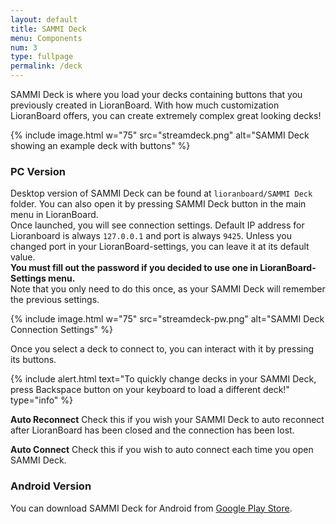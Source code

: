 ```yaml
---
layout: default
title: SAMMI Deck
menu: Components
num: 3
type: fullpage
permalink: /deck
---
```

SAMMI Deck is where you load your decks containing buttons that you previously created in LioranBoard. With how much customization LioranBoard offers, you can create extremely complex great looking decks!  

{% include image.html w="75" src="streamdeck.png" alt="SAMMI Deck showing an example deck with buttons" %}

### PC Version
Desktop version of SAMMI Deck can be found at `lioranboard/SAMMI Deck` folder. You can also open it by pressing SAMMI Deck button in the main menu in LioranBoard.\
Once launched, you will see connection settings. Default IP address for Lioranboard is always `127.0.0.1` and port is always `9425`. Unless you changed port in your LioranBoard-settings, you can leave it at its default value.\
**You must fill out the password if you decided to use one in LioranBoard-Settings menu.**\
Note that you only need to do this once, as your SAMMI Deck will remember the previous settings.

{% include image.html w="75" src="streamdeck-pw.png" alt="SAMMI Deck Connection Settings" %}

Once you select a deck to connect to, you can interact with it by pressing its buttons.

{% include alert.html text="To quickly change decks in your SAMMI Deck, press Backspace button on your keyboard to load a different deck!" type="info" %} 

**Auto Reconnect**
Check this if you wish your SAMMI Deck to auto reconnect after LioranBoard has been closed and the connection has been lost. 

**Auto Connect**
Check this if you wish to auto connect each time you open SAMMI Deck.

### Android Version
You can download SAMMI Deck for Android from [Google Play Store](https://play.google.com/store/apps/details?id=lioranboard.ca.lioranboard.streamdeck).



